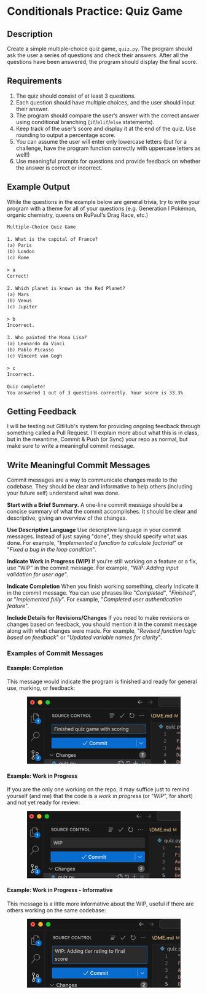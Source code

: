 # Conditionals Practice: Quiz Game

## Description
Create a simple multiple-choice quiz game, `quiz.py`. The program should ask the user a series of questions and check their answers. After all the questions have been answered, the program should display the final score.

## Requirements
1. The quiz should consist of at least 3 questions. 
2. Each question should have multiple choices, and the user should input their answer.
3. The program should compare the user’s answer with the correct answer using conditional branching (`if`/`elif`/`else` statements).
4. Keep track of the user’s score and display it at the end of the quiz. Use rounding to output a percentage score.
5. You can assume the user will enter only lowercase letters (but for a challenge, have the program function correctly with uppercase letters as well!)
6. Use meaningful prompts for questions and provide feedback on whether the answer is correct or incorrect.

## Example Output
While the questions in the example below are general trivia, try to write your program with a theme for all of your questions (e.g. Generation I Pokémon, organic chemistry, queens on RuPaul's Drag Race, etc.)

```
Multiple-Choice Quiz Game

1. What is the capital of France?
(a) Paris
(b) London
(c) Rome

> a
Correct!

2. Which planet is known as the Red Planet?
(a) Mars
(b) Venus
(c) Jupiter

> b
Incorrect.

3. Who painted the Mona Lisa?
(a) Leonardo da Vinci
(b) Pablo Picasso
(c) Vincent van Gogh

> c
Incorrect.

Quiz complete!
You answered 1 out of 3 questions correctly. Your score is 33.3% 
```

## Getting Feedback
I will be testing out GitHub's system for providing ongoing feedback through something called a Pull Request. I'll explain more about what this is in class, but in the meantime, Commit & Push (or Sync) your repo as normal, but make sure to write a meaningful commit message. 

## Write Meaningful Commit Messages

Commit messages are a way to communicate changes made to the codebase. They should be clear and informative to help others (including your future self) understand what was done.

**Start with a Brief Summary.** A one-line commit message should be a concise summary of what the commit accomplishes. It should be clear and descriptive, giving an overview of the changes.

**Use Descriptive Language** Use descriptive language in your commit messages. Instead of just saying "done", they should specify what was done. For example, "*Implemented a function to calculate factorial*" or "*Fixed a bug in the loop condition*".

**Indicate Work in Progress (WIP)** If you're still working on a feature or a fix, use "WIP" in the commit message. For example, "*WIP: Adding input validation for user age*".

**Indicate Completion** When you finish working something, clearly indicate it in the commit message. You can use phrases like "*Completed*", "*Finished*", or "*Implemented fully*". For example, "*Completed user authentication feature*".

**Include Details for Revisions/Changes** If you need to make revisions or changes based on feedback, you should mention it in the commit message along with what changes were made. For example, "*Revised function logic based on feedback*" or "*Updated variable names for clarity*".

### Examples of Commit Messages
#### Example: Completion
This message would indicate the program is finished and ready for general use, marking, or feedback:

<div style="text-align:center">
    <img src="images/commit_finished.png" alt="commit message" width="400px" />
</div>

#### Example: Work in Progress
If you are the only one working on the repo, it may suffice just to remind yourself (and me) that the code is a *work in progress* (or "*WIP*", for short) and not yet ready for review:

<div style="text-align:center">
    <img src="images/commit_wip_only.png" alt="commit message" width="400px" />
</div>

#### Example: Work in Progress - Informative
This message is a little more informative about the WIP, useful if there are others working on the same codebase:

<div style="text-align:center">
    <img src="images/commit_wip.png" alt="commit message" width="400px" />
</div>

